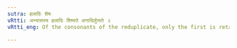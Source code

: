 ```yaml
---
sutra: हलादिः शेषः
vRtti: अभ्यासस्य हलादिः शिष्यते अनादिर्लुप्यते ॥
vRtti_eng: Of the consonants of the reduplicate, only the first is retained, the remainders are dropped.

---
```

